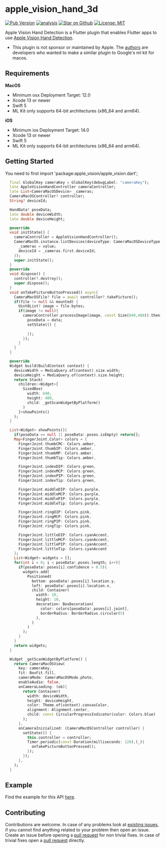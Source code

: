 # apple\_vision\_hand\_3d

[![Pub Version](https://img.shields.io/pub/v/apple_vision_hand_3d)](https://pub.dev/packages/apple_vision_hand_3d)
[![analysis](https://github.com/Knightro63/apple_vision/actions/workflows/flutter.yml/badge.svg)](https://github.com/Knightro63/apple_vision/actions/)
[![Star on Github](https://img.shields.io/github/stars/Knightro63/apple_vision.svg?style=flat&logo=github&colorB=deeppink&label=stars)](https://github.com/Knightro63/apple_vision)
[![License: MIT](https://img.shields.io/badge/license-MIT-purple.svg)](https://opensource.org/licenses/MIT)

Apple Vision Hand Detection is a Flutter plugin that enables Flutter apps to use [Apple Vision Hand Detection](https://developer.apple.com/documentation/vision/detecting_hand_poses_with_vision).

- This plugin is not sponsor or maintained by Apple. The [authors](https://github.com/Knightro63/apple_vision/blob/main/AUTHORS) are developers who wanted to make a similar plugin to Google's ml kit for macos.

## Requirements

**MacOS**
 - Minimum osx Deployment Target: 12.0
 - Xcode 13 or newer
 - Swift 5
 - ML Kit only supports 64-bit architectures (x86_64 and arm64).

**iOS**
 - Minimum ios Deployment Target: 14.0
 - Xcode 13 or newer
 - Swift 5
 - ML Kit only supports 64-bit architectures (x86_64 and arm64).

## Getting Started

You need to first import 'package:apple_vision/apple_vision.dart';

```dart
  final GlobalKey cameraKey = GlobalKey(debugLabel: "cameraKey");
  late AppleVisionHandController cameraController;
  late List<CameraMacOSDevice> _cameras;
  CameraMacOSController? controller;
  String? deviceId;

  HandData? poseData;
  late double deviceWidth;
  late double deviceHeight;

  @override
  void initState() {
    cameraController = AppleVisionHandController();
    CameraMacOS.instance.listDevices(deviceType: CameraMacOSDeviceType.video).then((value){
      _cameras = value;
      deviceId = _cameras.first.deviceId;
    });
    super.initState();
  }
  @override
  void dispose() {
    controller?.destroy();
    super.dispose();
  }
  void onTakePictureButtonPressed() async{
    CameraMacOSFile? file = await controller?.takePicture();
    if(file != null && mounted) {
      Uint8List? image = file.bytes;
      if(image != null){
        cameraController.processImage(image, const Size(640,480)).then((data){
          poseData = data;
          setState(() {
            
          });
        });
      }
    }
  }

  @override
  Widget build(BuildContext context) {
    deviceWidth = MediaQuery.of(context).size.width;
    deviceHeight = MediaQuery.of(context).size.height;
    return Stack(
      children:<Widget>[
        SizedBox(
          width: 640, 
          height: 480, 
          child: _getScanWidgetByPlatform()
        )
      ]+showPoints()
    );
  }

  List<Widget> showPoints(){
    if(poseData == null || poseData!.poses.isEmpty) return[];
    Map<FingerJoint,Color> colors = {
      FingerJoint.thumbCMC: Colors.amber,
      FingerJoint.thumbIP: Colors.amber,
      FingerJoint.thumbMP: Colors.amber,
      FingerJoint.thumbTip: Colors.amber,

      FingerJoint.indexDIP: Colors.green,
      FingerJoint.indexMCP: Colors.green,
      FingerJoint.indexPIP: Colors.green,
      FingerJoint.indexTip: Colors.green,

      FingerJoint.middleDIP: Colors.purple,
      FingerJoint.middleMCP: Colors.purple,
      FingerJoint.middlePIP: Colors.purple,
      FingerJoint.middleTip: Colors.purple,

      FingerJoint.ringDIP: Colors.pink,
      FingerJoint.ringMCP: Colors.pink,
      FingerJoint.ringPIP: Colors.pink,
      FingerJoint.ringTip: Colors.pink,

      FingerJoint.littleDIP: Colors.cyanAccent,
      FingerJoint.littleMCP: Colors.cyanAccent,
      FingerJoint.littlePIP: Colors.cyanAccent,
      FingerJoint.littleTip: Colors.cyanAccent
    };
    List<Widget> widgets = [];
    for(int i = 0; i < poseData!.poses.length; i++){
      if(poseData!.poses[i].confidence > 0.5){
        widgets.add(
          Positioned(
            bottom: poseData!.poses[i].location.y,
            left: poseData!.poses[i].location.x,
            child: Container(
              width: 10,
              height: 10,
              decoration: BoxDecoration(
                color: colors[poseData!.poses[i].joint],
                borderRadius: BorderRadius.circular(5)
              ),
            )
          )
        );
      }
    }
    return widgets;
  }

  Widget _getScanWidgetByPlatform() {
    return CameraMacOSView(
      key: cameraKey,
      fit: BoxFit.fill,
      cameraMode: CameraMacOSMode.photo,
      enableAudio: false,
      onCameraLoading: (ob){
        return Container(
          width: deviceWidth,
          height: deviceHeight,
          color: Theme.of(context).canvasColor,
          alignment: Alignment.center,
          child: const CircularProgressIndicator(color: Colors.blue)
        );
      },
      onCameraInizialized: (CameraMacOSController controller) {
        setState(() {
          this.controller = controller;
          Timer.periodic(const Duration(milliseconds: 128),(_){
            onTakePictureButtonPressed();
          });
        });
      },
    );
  }
```

## Example

Find the example for this API [here](https://github.com/Knightro63/apple_vision/tree/main/packages/apple_vision_hand_3d/example/lib/main.dart).

## Contributing

Contributions are welcome.
In case of any problems look at [existing issues](https://github.com/Knightro63/apple_vision/issues), if you cannot find anything related to your problem then open an issue.
Create an issue before opening a [pull request](https://github.com/Knightro63/apple_vision/pulls) for non trivial fixes.
In case of trivial fixes open a [pull request](https://github.com/Knightro63/apple_vision/pulls) directly.
